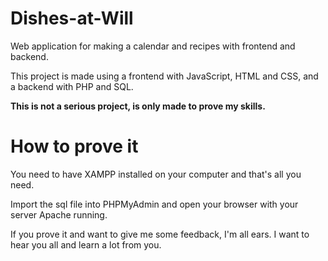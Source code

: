 # Dishes-at-Will
Web application for making a calendar and recipes with frontend and backend.

This project is made using a frontend with JavaScript, HTML and CSS, and a backend with PHP and SQL.

**This is not a serious project, is only made to prove my skills.**

# How to prove it

You need to have XAMPP installed on your computer and that's all you need.

Import the sql file into PHPMyAdmin and open your browser with your server Apache running.

If you prove it and want to give me some feedback, I'm all ears. I want to hear you all and learn a lot from you.
